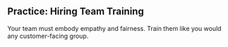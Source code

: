 ## Practice: Hiring Team Training

Your team must embody empathy and fairness. Train them like you would any customer-facing group.